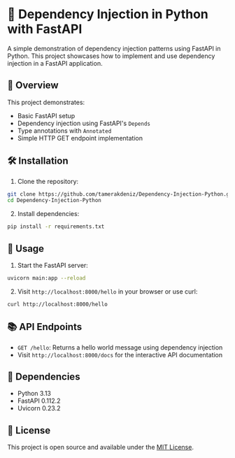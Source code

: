 # 🔄 Dependency Injection in Python with FastAPI

A simple demonstration of dependency injection patterns using FastAPI in Python. This project showcases how to implement and use dependency injection in a FastAPI application.

## 🎯 Overview

This project demonstrates:
- Basic FastAPI setup
- Dependency injection using FastAPI's `Depends`
- Type annotations with `Annotated`
- Simple HTTP GET endpoint implementation

## 🛠️ Installation

1. Clone the repository:
```sh
git clone https://github.com/tamerakdeniz/Dependency-Injection-Python.git
cd Dependency-Injection-Python
```

2. Install dependencies:
```sh
pip install -r requirements.txt
```

## 🚀 Usage

1. Start the FastAPI server:
```sh
uvicorn main:app --reload
```

2. Visit `http://localhost:8000/hello` in your browser or use curl:
```sh
curl http://localhost:8000/hello
```

## 📚 API Endpoints

- `GET /hello`: Returns a hello world message using dependency injection
- Visit `http://localhost:8000/docs` for the interactive API documentation

## 🔧 Dependencies

- Python 3.13
- FastAPI 0.112.2
- Uvicorn 0.23.2

## 📝 License

This project is open source and available under the [MIT License](LICENSE).
